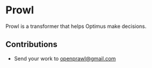 # Prowl

Prowl is a transformer that helps Optimus make decisions.

## Contributions
* Send your work to openprawl@gmail.com
